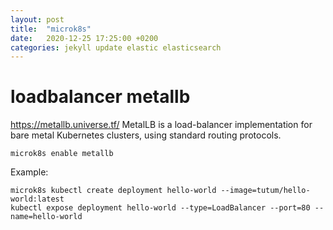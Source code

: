 ```yaml
---
layout: post
title:  "microk8s"
date:   2020-12-25 17:25:00 +0200
categories: jekyll update elastic elasticsearch
---
```

# loadbalancer metallb
https://metallb.universe.tf/
MetalLB is a load-balancer implementation for bare metal Kubernetes clusters, using standard routing protocols.
```
microk8s enable metallb

```
Example:
```
microk8s kubectl create deployment hello-world --image=tutum/hello-world:latest
kubectl expose deployment hello-world --type=LoadBalancer --port=80 --name=hello-world
```